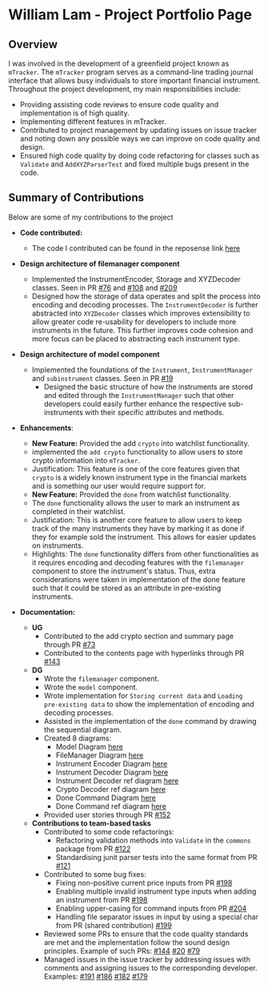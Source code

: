 # William Lam - Project Portfolio Page

## Overview
I was involved in the development of a greenfield project known as `mTracker`. The `mTracker` program
serves as a command-line trading journal interface that allows busy individuals to store important financial instrument.
Throughout the project development, my main responsibilities include:
* Providing assisting code reviews to ensure code quality and implementation is of high quality.
* Implementing different features in mTracker.
* Contributed to project management by updating issues on issue tracker and noting down any possible ways we can
  improve on code quality and design.
* Ensured high code quality by doing code refactoring for classes such as `Validate` and `AddXYZParserTest` and fixed
multiple bugs present in the code.

## Summary of Contributions
Below are some of my contributions to the project

* **Code contributed:**
    * The code I contributed can be found in the reposense link [here](https://nus-cs2113-ay2122s1.github.io/tp-dashboard/?search=T12-1&sort=groupTitle&sortWithin=title&timeframe=commit&mergegroup=&groupSelect=groupByRepos&breakdown=true&checkedFileTypes=functional-code~other~test-code~docs&since=2021-09-25&tabOpen=true&tabType=authorship&zFR=false&tabAuthor=williamlamjy&tabRepo=AY2122S1-CS2113T-T12-1%2Ftp%5Bmaster%5D&authorshipIsMergeGroup=false&authorshipFileTypes=functional-code~test-code~docs&authorshipIsBinaryFileTypeChecked=false)
* **Design architecture of filemanager component**
  * Implemented the InstrumentEncoder, Storage and XYZDecoder classes. Seen in PR
    [#76](https://github.com/AY2122S1-CS2113T-T12-1/tp/pull/76) and
    [#108](https://github.com/AY2122S1-CS2113T-T12-1/tp/pull/108) and
    [#209](https://github.com/AY2122S1-CS2113T-T12-1/tp/pull/209)
  * Designed how the storage of data operates and split the process into encoding and decoding processes. The
  `InstrumentDecoder` is further abstracted into `XYZDecoder` classes which improves extensibility to allow greater code
  re-usability for developers to include more instruments in the future. This further improves code cohesion and more 
  focus can be placed to abstracting each instrument type.

* **Design architecture of model component**
  * Implemented the foundations of the `Instrument`, `InstrumentManager` and `subinstrument` classes. Seen in PR
    [#19](https://github.com/AY2122S1-CS2113T-T12-1/tp/pull/19)
    * Designed the basic structure of how the instruments are stored and edited through the `InstrumentManager` such
    that other developers could easily further enhance the respective sub-instruments with their specific attributes and
    methods.

* **Enhancements**:
    * **New Feature:** Provided the add `crypto` into watchlist functionality.
    * implemented the `add crypto` functionality to allow users to
      store crypto information into `mTracker`.
    * Justification: This feature is one of the core features given that `crypto` is a widely known instrument type in 
  the financial markets and is something our user would require support for.
    * **New Feature:** Provided the `done` from watchlist functionality.
    * The `done` functionality allows the user to mark an instrument as completed in their watchlist.
    * Justification: This is another core feature to allow users to keep track of the many instruments they have by
  marking it as done if they for example sold the instrument. This allows for easier updates on instruments.
    * Highlights: The `done` functionality differs from other functionalities as it requires encoding and decoding
  features with the `filemanager` component to store the instrument's status. Thus, extra considerations were taken in
  implementation of the done feature such that it could be stored as an attribute in pre-existing instruments.

* **Documentation:**
  * **UG**
    * Contributed to the add crypto section and summary page through PR [#73](https://github.com/AY2122S1-CS2113T-T12-1/tp/pull/73)
    * Contributed to the contents page with hyperlinks through PR [#143](https://github.com/AY2122S1-CS2113T-T12-1/tp/pull/143)
  * **DG**
    * Wrote the `filemanager` component.
    * Wrote the `model` component.
    * Wrote implementation for `Storing current data` and `Loading pre-existing data` to show the implementation of
    encoding and decoding processes.
    * Assisted in the implementation of the `done` command by drawing the sequential diagram.
    * Created 8 diagrams:
      * Model Diagram [here](https://github.com/AY2122S1-CS2113T-T12-1/tp/blob/master/docs/images/ModelDiagram.png)
      * FileManager Diagram [here](https://github.com/AY2122S1-CS2113T-T12-1/tp/blob/master/docs/images/FileManagerDiagram.png)
      * Instrument Encoder Diagram [here](https://github.com/AY2122S1-CS2113T-T12-1/tp/blob/master/docs/images/FileManagerEncodingSequenceDiag.png)
      * Instrument Decoder Diagram [here](https://github.com/AY2122S1-CS2113T-T12-1/tp/blob/master/docs/images/FileManagerSeqBetweenStorageAndDecoder.png)
      * Instrument Decoder ref diagram [here](https://github.com/AY2122S1-CS2113T-T12-1/tp/blob/master/docs/images/FileManagerSequenceDiagram.png)
      * Crypto Decoder ref diagram [here](https://github.com/AY2122S1-CS2113T-T12-1/tp/blob/master/docs/images/FileManagerRefDiagCryptoDecoder.png)
      * Done Command Diagram [here](https://github.com/AY2122S1-CS2113T-T12-1/tp/blob/master/docs/images/DoneCryptoSequenceDiagram.png)
      * Done Command ref diagram [here](https://github.com/AY2122S1-CS2113T-T12-1/tp/blob/master/docs/images/DoneCryptoExecuteDiagram.png)
    * Provided user stories through PR [#152](https://github.com/AY2122S1-CS2113T-T12-1/tp/pull/152)
  * **Contributions to team-based tasks**
    * Contributed to some code refactorings:
      * Refactoring validation methods into `Validate` in the `commons` package from
      PR [#122](https://github.com/AY2122S1-CS2113T-T12-1/tp/pull/122)
      * Standardising junit parser tests into the same format from
      PR [#121](https://github.com/AY2122S1-CS2113T-T12-1/tp/pull/121)
    * Contributed to some bug fixes:
      * Fixing non-positive current price inputs from 
      PR [#198](https://github.com/AY2122S1-CS2113T-T12-1/tp/pull/198)
      * Enabling multiple invalid instrument type inputs when adding an instrument from
      PR [#198](https://github.com/AY2122S1-CS2113T-T12-1/tp/pull/198)
      * Enabling upper-casing for command inputs from
      PR [#204](https://github.com/AY2122S1-CS2113T-T12-1/tp/pull/204)
      * Handling file separator issues in input by using a special char from PR (shared contribution)
      [#199](https://github.com/AY2122S1-CS2113T-T12-1/tp/pull/199)
    * Reviewed some PRs to ensure that the code quality standards are met and the implementation follow the
      sound design principles. Example of such PRs: [#144](https://github.com/AY2122S1-CS2113T-T12-1/tp/pull/144)
    [#20](https://github.com/AY2122S1-CS2113T-T12-1/tp/pull/20)
    [#79](https://github.com/AY2122S1-CS2113T-T12-1/tp/pull/79)
    * Managed issues in the issue tracker by addressing issues with comments and assigning issues to the corresponding
    developer. Examples: [#191](https://github.com/AY2122S1-CS2113T-T12-1/tp/issues/191)
    [#186](https://github.com/AY2122S1-CS2113T-T12-1/tp/issues/186)
    [#182](https://github.com/AY2122S1-CS2113T-T12-1/tp/issues/182)
    [#179](https://github.com/AY2122S1-CS2113T-T12-1/tp/issues/179)